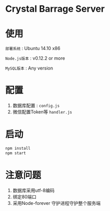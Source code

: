 # Crystal Barrage Server

# 使用

`部署系统` : Ubuntu 14.10 x86

`Node.js版本` : v0.12.2 or more

`MySQL版本` : Any version

# 配置

1. 数据库配置 : `config.js`
2. 微信配置Token等 `handler.js`


# 启动

```bash
npm install
npm start
```

# 注意问题

1. 数据库采用utf-8编码
2. 绑定80端口
3. 采用Node-forever 守护进程守护整个服务端